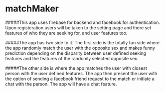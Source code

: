 # matchMaker
#####This app uses firebase for backend and facebook for authentication. Upon registeration users will be taken to the setting page and there set features of who they are seeking for, and user features too. 

#####The app has two side to it. The first side is the totally fun side where the app randomly match the user with the opposite sex and makes funny prediction depending on the disparity between user defined seeking features and the features of the randomly selected opposite sex. 

#####The other side is where the app matches the user with closest person with the user defined features. The app then present the user with the option of sending a facebook friend request to the match or initiate a chat with the person. The app will have a chat feature.

